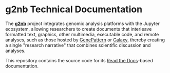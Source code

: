 # g2nb Technical Documentation

The [**g2nb**](http://notebook.genepattern.org) project integrates genomic analysis platforms with the Jupyter ecosystem, 
allowing researchers to create documents that interleave formatted text, graphics, other multimedia, executable code, 
and remote analyses, such as those hosted by [GenePattern](https://genepattern.org) or [Galaxy](https://usegalaxy.org), 
thereby creating a single "research narrative" that combines scientific discussion and analyses.

This repository contains the source code for its [Read the Docs](https://g2nb.readthedocs.io/en/latest/ )-based documentation.